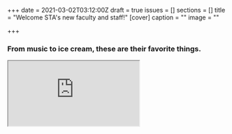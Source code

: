 +++
date = 2021-03-02T03:12:00Z
draft = true
issues = []
sections = []
title = "Welcome STA's new faculty and staff!"
[cover]
caption = ""
image = ""

+++
### From music to ice cream, these are their favorite things.

<iframe src="https://jltml.me/citation-new-teacher-thing/"></iframe>